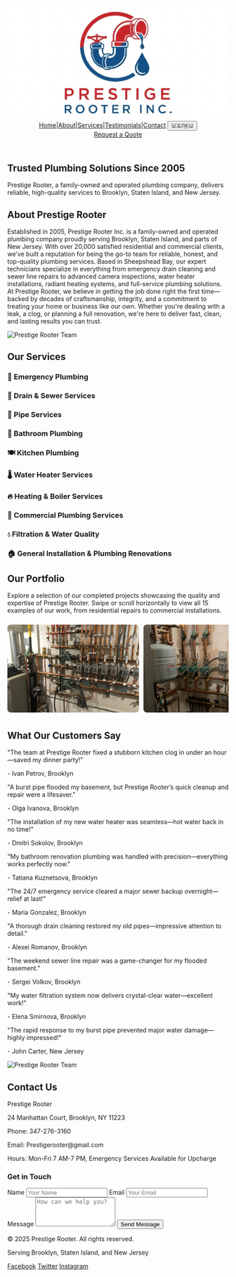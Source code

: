 <html lang="en">
<head>
  <meta charset="UTF-8">
  <meta name="viewport" content="width=device-width, initial-scale=1.0">
  <title>Prestige Rooter - Trusted Plumbing Services in Brooklyn, NY</title>
  <meta name="description" content="Prestige Rooter, a family-owned plumbing company since 2005, offers reliable services to over 20,000 customers in Brooklyn, Staten Island, and New Jersey.">
  <script src="https://cdn.tailwindcss.com"></script>
  <style>
    .service-box:hover {
      background-color: #e5e7eb;
      transform: scale(1.05);
      transition: all 0.3s ease;
      z-index: 20;
    }
    .service-box:hover .service-details {
      display: block;
    }
    .service-details {
      display: none;
      position: absolute;
      background-color: #f9fafb;
      padding: 6px;
      border-radius: 5px;
      box-shadow: 0 2px 4px rgba(0, 0, 0, 0.1);
      z-index: 30;
      max-width: 350px;
      top: 100%;
      left: 50%;
      transform: translateX(-50%);
      min-height: 200px;
    }
    .service-box {
      position: relative;
      overflow: visible;
    }
    .portfolio-slide {
      min-width: 300px;
      height: 200px;
      object-fit: cover;
      margin-right: 10px;
      border-radius: 8px;
    }
    .portfolio-container {
      display: flex;
      overflow-x: auto;
      scroll-behavior: smooth;
      padding: 10px 0;
      scrollbar-width: none; /* Firefox */
    }
    .portfolio-container::-webkit-scrollbar {
      display: none; /* Chrome, Safari, Edge */
    }
  </style>

  <link rel="stylesheet" href="docs/assets/style.scss">
</head>
<body class="font-sans text-gray-800 bg-gray-100" id="body">
  <!-- Header -->
  <header class="bg-blue-900 text-white sticky top-0 z-10">
    <div class="container mx-auto px-6 py-4 flex items-center justify-between">
      <div class="flex items-center">
        <img src="logo-transparent.png" alt="Prestige Rooter Logo" class="h-20 mr-4">
      </div>
      <nav class="flex space-x-6 items-center">
        <a href="#home" class="text-2xl px-4 hover:text-yellow-300" data-en="Home" data-ru="Главная">Home</a>|<a href="#about" class="text-2xl px-4 hover:text-yellow-300" data-en="About" data-ru="О нас">About</a>|<a href="#services" class="text-2xl px-4 hover:text-yellow-300" data-en="Services" data-ru="Услуги">Services</a>|<a href="#testimonials" class="text-2xl px-4 hover:text-yellow-300" data-en="Testimonials" data-ru="Отзывы">Testimonials</a>|<a href="#contact" class="text-2xl px-4 hover:text-yellow-300" data-en="Contact" data-ru="Контакты">Contact</a>
        <button class="text-2xl px-4 hover:text-yellow-300" onclick="toggleLanguage()">🇺🇸/🇷🇺</button>
      </nav>
      <a href="#contact" class="bg-yellow-500 text-blue-900 px-4 py-3 rounded hover:bg-yellow-400 text-base" data-en="Request a Quote" data-ru="Связаться">Request a Quote</a>
    </div>
  </header>

  <!-- Hero Section -->
  <section id="home" class="bg-blue-800 text-white py-20">
    <div class="container mx-auto px-4 text-center">
      <h1 class="text-4xl md:text-5xl font-bold mb-4" data-en="Trusted Plumbing Solutions Since 2005" data-ru="Надежные Сантехнические Решения с 2005">Trusted Plumbing Solutions Since 2005</h1>
      <p class="text-lg md:text-xl mb-6" data-en="Prestige Rooter, a family-owned and operated plumbing company, delivers reliable, high-quality services to Brooklyn, Staten Island, and New Jersey." data-ru="Prestige Rooter — семейная сантехническая компания, предлагающая надежные и качественные услуги в Бруклине, Статен-Айленде и Нью-Джерси.">Prestige Rooter, a family-owned and operated plumbing company, delivers reliable, high-quality services to Brooklyn, Staten Island, and New Jersey.</p>
    </div>
  </section>

  <!-- About Section -->
  <section id="about" class="py-16">
    <div class="container mx-auto px-4">
      <h2 class="text-3xl font-bold text-center mb-8" data-en="About Prestige Rooter" data-ru="О Prestige Rooter">About Prestige Rooter</h2>
      <p class="text-lg text-center max-w-3xl mx-auto mb-4" data-en="Established in 2005, Prestige Rooter Inc. is a family-owned and operated plumbing company proudly serving Brooklyn, Staten Island, and parts of New Jersey. With over 20,000 satisfied residential and commercial clients, we’ve built a reputation for being the go-to team for reliable, honest, and top-quality plumbing services. Based in Sheepshead Bay, our expert technicians specialize in everything from emergency drain cleaning and sewer line repairs to advanced camera inspections, water heater installations, radiant heating systems, and full-service plumbing solutions. At Prestige Rooter, we believe in getting the job done right the first time—backed by decades of craftsmanship, integrity, and a commitment to treating your home or business like our own. Whether you're dealing with a leak, a clog, or planning a full renovation, we're here to deliver fast, clean, and lasting results you can trust." data-ru="Основанная в 2005 году, Prestige Rooter Inc. — семейная сантехническая компания, с гордостью обслуживающая Бруклин, Статен-Айленд и части Нью-Джерси. С более чем 20 000 довольных клиентов, включая жилых и коммерческих, мы завоевали репутацию команды, которой доверяют за надежность, честность и высокое качество услуг. Расположенная в Шипсхед-Бей, наша команда опытных техников специализируется на всем: от экстренной очистки канализации и ремонта канализационных линий до передовых камерных осмотров, установки водонагревателей, систем радиаторного отопления и комплексных сантехнических решений. В Prestige Rooter мы верим в выполнение работы правильно с первого раза — это поддерживается десятилетиями мастерства, честности и стремления относиться к вашему дому или бизнесу как к своему. Независимо от того, сталкиваетесь ли вы с протечкой, засором или планируете полную реконструкцию, мы здесь, чтобы обеспечить быстрые, чистые и долговечные результаты, которым можно доверять.">Established in 2005, Prestige Rooter Inc. is a family-owned and operated plumbing company proudly serving Brooklyn, Staten Island, and parts of New Jersey. With over 20,000 satisfied residential and commercial clients, we’ve built a reputation for being the go-to team for reliable, honest, and top-quality plumbing services. Based in Sheepshead Bay, our expert technicians specialize in everything from emergency drain cleaning and sewer line repairs to advanced camera inspections, water heater installations, radiant heating systems, and full-service plumbing solutions. At Prestige Rooter, we believe in getting the job done right the first time—backed by decades of craftsmanship, integrity, and a commitment to treating your home or business like our own. Whether you're dealing with a leak, a clog, or planning a full renovation, we're here to deliver fast, clean, and lasting results you can trust.</p>
      <img src="photo1.jpg" alt="Prestige Rooter Team" class="mx-auto mt-4 w-full max-w-[50%] h-auto object-cover rounded-lg shadow-md">
    </div>
  </section>

  <!-- Services Section -->
  <section id="services" class="bg-white py-16">
    <div class="container mx-auto px-4">
      <h2 class="text-3xl font-bold text-center mb-8" data-en="Our Services" data-ru="Наши Услуги">Our Services</h2>
      <div class="grid grid-cols-4 gap-4 justify-center">
        <!-- Emergency Plumbing -->
        <div class="service-box bg-gray-200 p-4 rounded-lg shadow-md text-center relative">
          <h3 class="text-lg font-semibold" data-en="🚨 Emergency Plumbing" data-ru="🚨 Аварийная Сантехника">🚨 Emergency Plumbing</h3>
          <div class="service-details text-base p-6">
            <ul class="list-disc pl-4">
              <li>24/7 Emergency Response</li>
              <li>Burst Pipe Repair</li>
              <li>Overflowing Toilets</li>
              <li>Flood Response & Cleanup</li>
              <li>Emergency Leak Detection</li>
            </ul>
          </div>
        </div>
        <!-- Drain & Sewer Services -->
        <div class="service-box bg-gray-200 p-4 rounded-lg shadow-md text-center relative">
          <h3 class="text-lg font-semibold" data-en="🚽 Drain & Sewer Services" data-ru="🚽 Услуги по Дренажу и Канализации">🚽 Drain & Sewer Services</h3>
          <div class="service-details text-base p-6">
            <ul class="list-disc pl-4">
              <li>Drain Cleaning</li>
              <li>Sewer Line Cleaning</li>
              <li>Sewer Line Repairs & Replacement</li>
              <li>Sewer Backup & Overflow Solutions</li>
              <li>Hydro Jetting / High-Pressure Water Jet</li>
              <li>Video Camera Pipe Inspections</li>
              <li>Root Intrusion Removal</li>
              <li>Grease Trap Cleaning (Commercial)</li>
            </ul>
          </div>
        </div>
        <!-- Pipe Services -->
        <div class="service-box bg-gray-200 p-4 rounded-lg shadow-md text-center relative">
          <h3 class="text-lg font-semibold" data-en="🔧 Pipe Services" data-ru="🔧 Услуги по Трубам">🔧 Pipe Services</h3>
          <div class="service-details text-base p-6">
            <ul class="list-disc pl-4">
              <li>Pipe Cleaning & Maintenance</li>
              <li>Pipe Repair & Repiping</li>
              <li>Frozen Pipe Thawing</li>
              <li>Leak Detection & Sealing</li>
              <li>Trenchless Pipe Repair</li>
              <li>Gas Line Installation & Repair</li>
            </ul>
          </div>
        </div>
        <!-- Bathroom Plumbing -->
        <div class="service-box bg-gray-200 p-4 rounded-lg shadow-md text-center relative">
          <h3 class="text-lg font-semibold" data-en="🚿 Bathroom Plumbing" data-ru="🚿 Сантехника для Ванной">🚿 Bathroom Plumbing</h3>
          <div class="service-details text-base p-6">
            <ul class="list-disc pl-4">
              <li>Toilet Repairs & Replacements</li>
              <li>Faucet & Sink Installation</li>
              <li>Shower & Bathtub Plumbing</li>
              <li>Clog Removal</li>
              <li>Water Pressure Fixes</li>
              <li>Bathroom Renovation Plumbing</li>
            </ul>
          </div>
        </div>
        <!-- Kitchen Plumbing -->
        <div class="service-box bg-gray-200 p-4 rounded-lg shadow-md text-center relative">
          <h3 class="text-lg font-semibold" data-en="🍽️ Kitchen Plumbing" data-ru="🍽️ Сантехника для Кухни">🍽️ Kitchen Plumbing</h3>
          <div class="service-details text-base p-6">
            <ul class="list-disc pl-4">
              <li>Sink & Faucet Installation</li>
              <li>Garbage Disposal Repair/Replacement</li>
              <li>Dishwasher Hookups</li>
              <li>Ice Maker Line Installation</li>
              <li>Instant Hot Water Dispenser Installation</li>
              <li>Grease Clog Removal</li>
            </ul>
          </div>
        </div>
        <!-- Water Heater Services -->
        <div class="service-box bg-gray-200 p-4 rounded-lg shadow-md text-center relative">
          <h3 class="text-lg font-semibold" data-en="🌡️ Water Heater Services" data-ru="🌡️ Услуги по Водонагревателям">🌡️ Water Heater Services</h3>
          <div class="service-details text-base p-6">
            <ul class="list-disc pl-4">
              <li>Water Heater Installation (Tank & Tankless)</li>
              <li>Water Heater Repairs</li>
              <li>Water Heater Maintenance</li>
              <li>Expansion Tank Installation</li>
              <li>Hot Water Supply Troubleshooting</li>
            </ul>
          </div>
        </div>
        <!-- Heating & Boiler Services -->
        <div class="service-box bg-gray-200 p-4 rounded-lg shadow-md text-center relative">
          <h3 class="text-lg font-semibold" data-en="🔥 Heating & Boiler Services" data-ru="🔥 Услуги по Отоплению и Котлам">🔥 Heating & Boiler Services</h3>
          <div class="service-details text-base p-6">
            <ul class="list-disc pl-4">
              <li>Boiler Installation & Replacement</li>
              <li>Boiler Repair & Maintenance</li>
              <li>Radiant Floor Heating Installation</li>
              <li>Baseboard Heating Systems</li>
              <li>Thermostat & Zone Control Installations</li>
            </ul>
          </div>
        </div>
        <!-- Commercial Plumbing Services -->
        <div class="service-box bg-gray-200 p-4 rounded-lg shadow-md text-center relative">
          <h3 class="text-lg font-semibold" data-en="🏢 Commercial Plumbing Services" data-ru="🏢 Коммерческие Сантехнические Услуги">🏢 Commercial Plumbing Services</h3>
          <div class="service-details text-base p-6">
            <ul class="list-disc pl-4">
              <li>Plumbing for Multi-Unit Buildings</li>
              <li>Restaurant & Retail Plumbing</li>
              <li>Backflow Prevention & Testing</li>
              <li>Water Main Installation</li>
              <li>Industrial Drainage Systems</li>
              <li>Maintenance Contracts</li>
            </ul>
          </div>
        </div>
        <!-- Filtration & Water Quality -->
        <div class="service-box bg-gray-200 p-4 rounded-lg shadow-md text-center relative">
          <h3 class="text-lg font-semibold" data-en="💧 Filtration & Water Quality" data-ru="💧 Фильтрация и Качество Воды">💧 Filtration & Water Quality</h3>
          <div class="service-details text-base p-6">
            <ul class="list-disc pl-4">
              <li>Water Filtration Systems</li>
              <li>Water Softener Installations</li>
              <li>Lead Pipe Replacement</li>
              <li>Reverse Osmosis Systems</li>
            </ul>
          </div>
        </div>
        <!-- General Installation & Plumbing Renovations -->
        <div class="service-box bg-gray-200 p-4 rounded-lg shadow-md text-center relative">
          <h3 class="text-lg font-semibold" data-en="🏠 General Installation & Plumbing Renovations" data-ru="🏠 Общие Установки и Реконструкции Сантехники">🏠 General Installation & Plumbing Renovations</h3>
          <div class="service-details text-base p-6">
            <ul class="list-disc pl-4">
              <li>New Construction Plumbing</li>
              <li>Whole-Home Repiping</li>
              <li>Plumbing Inspections (Pre-Purchase)</li>
              <li>Permitting & Code Compliance</li>
            </ul>
          </div>
        </div>
      </div>
    </div>
  </section>

  <!-- Portfolio Section -->
  <section id="portfolio" class="py-16 bg-gray-100">
    <div class="container mx-auto px-4">
      <h2 class="text-3xl font-bold text-center mb-8" data-en="Our Portfolio" data-ru="Наш Портфель">Our Portfolio</h2>
      <p class="text-center text-lg mb-6 max-w-2xl mx-auto" data-en="Explore a selection of our completed projects showcasing the quality and expertise of Prestige Rooter. Swipe or scroll horizontally to view all 15 examples of our work, from residential repairs to commercial installations." data-ru="Изучите подборку наших завершенных проектов, демонстрирующих качество и профессионализм Prestige Rooter. Прокрутите или проведите пальцем влево, чтобы увидеть все 15 примеров нашей работы, от ремонта в жилых домах до коммерческих установок.">Explore a selection of our completed projects showcasing the quality and expertise of Prestige Rooter. Swipe or scroll horizontally to view all 15 examples of our work, from residential repairs to commercial installations.</p>
      <div class="portfolio-container">
        <img src="portfolio1.jpg" alt="Portfolio 1" class="portfolio-slide">
        <img src="portfolio2.jpg" alt="Portfolio 2" class="portfolio-slide">
        <img src="portfolio3.jpg" alt="Portfolio 3" class="portfolio-slide">
        <img src="portfolio4.jpg" alt="Portfolio 4" class="portfolio-slide">
        <img src="portfolio5.jpg" alt="Portfolio 5" class="portfolio-slide">
        <img src="portfolio6.jpg" alt="Portfolio 6" class="portfolio-slide">
        <img src="portfolio7.jpg" alt="Portfolio 7" class="portfolio-slide">
        <img src="portfolio8.jpg" alt="Portfolio 8" class="portfolio-slide">
        <img src="portfolio9.jpg" alt="Portfolio 9" class="portfolio-slide">
        <img src="portfolio10.jpg" alt="Portfolio 10" class="portfolio-slide">
        <img src="portfolio11.jpg" alt="Portfolio 11" class="portfolio-slide">
        <img src="portfolio12.jpg" alt="Portfolio 12" class="portfolio-slide">
        <img src="portfolio13.jpg" alt="Portfolio 13" class="portfolio-slide">
        <img src="portfolio14.jpg" alt="Portfolio 14" class="portfolio-slide">
        <img src="portfolio15.jpg" alt="Portfolio 15" class="portfolio-slide">
      </div>
    </div>
  </section>

  <!-- Testimonials Section -->
  <section id="testimonials" class="py-16">
    <div class="container mx-auto px-4">
      <h2 class="text-3xl font-bold text-center mb-8" data-en="What Our Customers Say" data-ru="Что Говорят Наши Клиенты">What Our Customers Say</h2>
      <div class="flex overflow-x-auto space-x-6 pb-4 scrollbar-hide">
        <div class="bg-white p-6 rounded-lg shadow-md min-w-[300px]">
          <p class="italic">"The team at Prestige Rooter fixed a stubborn kitchen clog in under an hour—saved my dinner party!"</p>
          <p class="mt-4 font-semibold">- Ivan Petrov, Brooklyn</p>
        </div>
        <div class="bg-white p-6 rounded-lg shadow-md min-w-[300px]">
          <p class="italic">"A burst pipe flooded my basement, but Prestige Rooter’s quick cleanup and repair were a lifesaver."</p>
          <p class="mt-4 font-semibold">- Olga Ivanova, Brooklyn</p>
        </div>
        <div class="bg-white p-6 rounded-lg shadow-md min-w-[300px]">
          <p class="italic">"The installation of my new water heater was seamless—hot water back in no time!"</p>
          <p class="mt-4 font-semibold">- Dmitri Sokolov, Brooklyn</p>
        </div>
        <div class="bg-white p-6 rounded-lg shadow-md min-w-[300px]">
          <p class="italic">"My bathroom renovation plumbing was handled with precision—everything works perfectly now."</p>
          <p class="mt-4 font-semibold">- Tatiana Kuznetsova, Brooklyn</p>
        </div>
        <div class="bg-white p-6 rounded-lg shadow-md min-w-[300px]">
          <p class="italic">"The 24/7 emergency service cleared a major sewer backup overnight—relief at last!"</p>
          <p class="mt-4 font-semibold">- Maria Gonzalez, Brooklyn</p>
        </div>
        <div class="bg-white p-6 rounded-lg shadow-md min-w-[300px]">
          <p class="italic">"A thorough drain cleaning restored my old pipes—impressive attention to detail."</p>
          <p class="mt-4 font-semibold">- Alexei Romanov, Brooklyn</p>
        </div>
        <div class="bg-white p-6 rounded-lg shadow-md min-w-[300px]">
          <p class="italic">"The weekend sewer line repair was a game-changer for my flooded basement."</p>
          <p class="mt-4 font-semibold">- Sergei Volkov, Brooklyn</p>
        </div>
        <div class="bg-white p-6 rounded-lg shadow-md min-w-[300px]">
          <p class="italic">"My water filtration system now delivers crystal-clear water—excellent work!"</p>
          <p class="mt-4 font-semibold">- Elena Smirnova, Brooklyn</p>
        </div>
        <div class="bg-white p-6 rounded-lg shadow-md min-w-[300px]">
          <p class="italic">"The rapid response to my burst pipe prevented major water damage—highly impressed!"</p>
          <p class="mt-4 font-semibold">- John Carter, New Jersey</p>
        </div>
      </div>
      <img src="photo2.jpg" alt="Prestige Rooter Team" class="mx-auto mt-4 w-full max-w-[50%] h-auto object-cover rounded-lg shadow-md">
    </div>
  </section>

  <!-- Contact Section -->
  <section id="contact" class="bg-blue-900 text-white py-16">
    <div class="container mx-auto px-4">
      <h2 class="text-3xl font-bold text-center mb-8" data-en="Contact Us" data-ru="Свяжитесь с нами">Contact Us</h2>
      <div class="grid grid-cols-1 md:grid-cols-2 gap-8">
        <div>
          <p class="text-lg mb-4" data-en="Prestige Rooter" data-ru="Prestige Rooter">Prestige Rooter</p>
          <p class="mb-4" data-en="24 Manhattan Court, Brooklyn, NY 11223" data-ru="24 Манхэттен Корт, Бруклин, NY 11223">24 Manhattan Court, Brooklyn, NY 11223</p>
          <p class="mb-4" data-en="Phone: 347-276-3160" data-ru="Телефон: 347-276-3160">Phone: 347-276-3160</p>
          <p class="mb-4" data-en="Email: Prestigerooter@gmail.com" data-ru="Эл. почта: Prestigerooter@gmail.com">Email: Prestigerooter@gmail.com</p>
          <p data-en="Hours: Mon-Fri 7 AM-7 PM, Emergency Services Available for Upcharge" data-ru="Часы работы: Пн-Пт 7:00-19:00, Экстренные услуги доступны за доплату">Hours: Mon-Fri 7 AM-7 PM, Emergency Services Available for Upcharge</p>
        </div>
        <div>
          <div class="bg-white text-gray-800 p-6 rounded-lg shadow-md">
            <h3 class="text-xl font-semibold mb-4" data-en="Get in Touch" data-ru="Свяжитесь с нами">Get in Touch</h3>
            <div>
              <label for="name" class="block mb-2" data-en="Name" data-ru="Имя">Name</label>
              <input type="text" id="name" class="w-full p-2 border rounded mb-4" placeholder="Your Name">
              <label for="email" class="block mb-2" data-en="Email" data-ru="Эл. почта">Email</label>
              <input type="email" id="email" class="w-full p-2 border rounded mb-4" placeholder="Your Email">
              <label for="message" class="block mb-2" data-en="Message" data-ru="Сообщение">Message</label>
              <textarea id="message" class="w-full p-2 border rounded mb-4" rows="4" placeholder="How can we help you?"></textarea>
              <button onclick="alert('Form submitted! We will contact you soon.')" class="bg-yellow-500 text-blue-900 px-4 py-2 rounded hover:bg-yellow-400" data-en="Send Message" data-ru="Отправить сообщение">Send Message</button>
            </div>
          </div>
        </div>
      </div>
    </div>
  </section>

  <!-- Footer -->
  <footer class="bg-gray-800 text-white py-6">
    <div class="container mx-auto px-4 text-center">
      <p>&copy; 2025 Prestige Rooter. All rights reserved.</p>
      <p class="mt-2">Serving Brooklyn, Staten Island, and New Jersey</p>
      <div class="mt-4 space-x-4">
        <a href="#" class="hover:text-blue-300">Facebook</a>
        <a href="#" class="hover:text-blue-300">Twitter</a>
        <a href="#" class="hover:text-blue-300">Instagram</a>
      </div>
    </div>
  </footer>

  <script>
    // Smooth scrolling for navigation
    document.querySelectorAll('a[href^="#"]').forEach(anchor => {
      anchor.addEventListener('click', function (e) {
        e.preventDefault();
        document.querySelector(this.getAttribute('href')).scrollIntoView({
          behavior: 'smooth'
        });
      });
    });

    // Language toggle function
    let lang = 'en';
    function toggleLanguage() {
      if (lang === 'en') {
        lang = 'ru';
        document.querySelectorAll('[data-ru]').forEach(element => {
          element.textContent = element.getAttribute('data-ru');
        });
        document.getElementById('body').setAttribute('lang', 'ru');
      } else {
        lang = 'en';
        document.querySelectorAll('[data-en]').forEach(element => {
          element.textContent = element.getAttribute('data-en');
        });
        document.getElementById('body').setAttribute('lang', 'en');
      }
    }
  </script>
</body>
</html>
